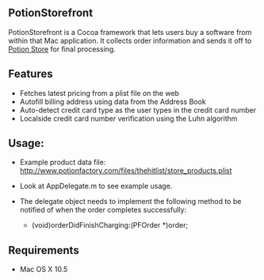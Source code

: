 PotionStorefront
--------------------------

PotionStorefront is a Cocoa framework that lets users buy a software
from within that Mac application. It collects order information
and sends it off to [Potion Store](http://www.potionfactory.com/potionstore)
for final processing.


Features
--------

- Fetches latest pricing from a plist file on the web
- Autofill billing address using data from the Address Book
- Auto-detect credit card type as the user types in the credit card number
- Localside credit card number verification using the Luhn algorithm


Usage:
------

- Example product data file: http://www.potionfactory.com/files/thehitlist/store_products.plist
- Look at AppDelegate.m to see example usage.
- The delegate object needs to implement the following method to be notified
  of when the order completes successfully:

    - (void)orderDidFinishCharging:(PFOrder *)order;


Requirements
------------

- Mac OS X 10.5
